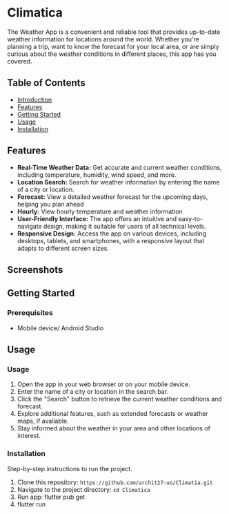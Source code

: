 # Climatica

The Weather App is a convenient and reliable tool that provides up-to-date weather information for locations around the world. Whether you're planning a trip, want to know the forecast for your local area, or are simply curious about the weather conditions in different places, this app has you covered.


## Table of Contents

- [Introduction](#introduction)
- [Features](#features)
- [Getting Started](#getting-started)
- [Usage](#usage)
- [Installation](#installation)

  
## Features

- **Real-Time Weather Data:** Get accurate and current weather conditions, including temperature, humidity, wind speed, and more.
- **Location Search:** Search for weather information by entering the name of a city or location.
- **Forecast:** View a detailed weather forecast for the upcoming days, helping you plan ahead
- **Hourly:** View  hourly temperature and weather information
- **User-Friendly Interface:** The app offers an intuitive and easy-to-navigate design, making it suitable for users of all technical levels.
- **Responsive Design:** Access the app on various devices, including desktops, tablets, and smartphones, with a responsive layout that adapts to different screen sizes.


## Screenshots


## Getting Started


### Prerequisites

- Mobile device/ Android Studio

## Usage

### Usage

1. Open the app in your web browser or on your mobile device.
2. Enter the name of a city or location in the search bar.
3. Click the "Search" button to retrieve the current weather conditions and forecast.
4. Explore additional features, such as extended forecasts or weather maps, if available.
5. Stay informed about the weather in your area and other locations of interest.

 ### Installation

Step-by-step instructions to run the project.

1. Clone this repository: `https://github.com/archit27-uo/Climatia.git`
2. Navigate to the project directory: `cd Climatica`
3. Run app: flutter pub get
4. flutter run
